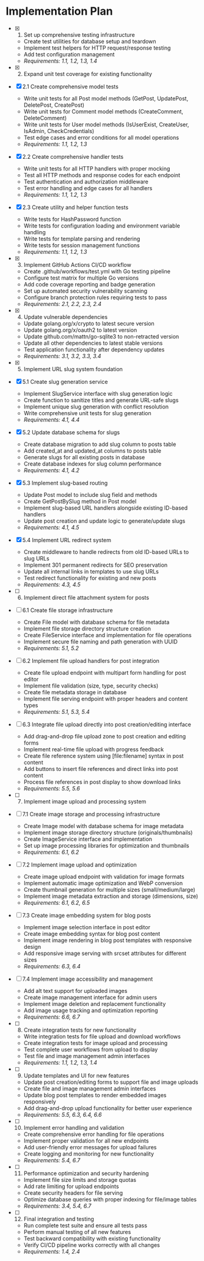 # Implementation Plan

- [x] 1. Set up comprehensive testing infrastructure
  - Create test utilities for database setup and teardown
  - Implement test helpers for HTTP request/response testing
  - Add test configuration management
  - _Requirements: 1.1, 1.2, 1.3, 1.4_

- [x] 2. Expand unit test coverage for existing functionality
- [x] 2.1 Create comprehensive model tests
  - Write unit tests for all Post model methods (GetPost, UpdatePost, DeletePost, CreatePost)
  - Write unit tests for Comment model methods (CreateComment, DeleteComment)
  - Write unit tests for User model methods (IsUserExist, CreateUser, IsAdmin, CheckCredentials)
  - Test edge cases and error conditions for all model operations
  - _Requirements: 1.1, 1.2, 1.3_

- [x] 2.2 Create comprehensive handler tests
  - Write unit tests for all HTTP handlers with proper mocking
  - Test all HTTP methods and response codes for each endpoint
  - Test authentication and authorization middleware
  - Test error handling and edge cases for all handlers
  - _Requirements: 1.1, 1.2, 1.3_

- [x] 2.3 Create utility and helper function tests
  - Write tests for HashPassword function
  - Write tests for configuration loading and environment variable handling
  - Write tests for template parsing and rendering
  - Write tests for session management functions
  - _Requirements: 1.1, 1.2, 1.3_

- [x] 3. Implement GitHub Actions CI/CD workflow
  - Create .github/workflows/test.yml with Go testing pipeline
  - Configure test matrix for multiple Go versions
  - Add code coverage reporting and badge generation
  - Set up automated security vulnerability scanning
  - Configure branch protection rules requiring tests to pass
  - _Requirements: 2.1, 2.2, 2.3, 2.4_

- [x] 4. Update vulnerable dependencies
  - Update golang.org/x/crypto to latest secure version
  - Update golang.org/x/oauth2 to latest version
  - Update github.com/mattn/go-sqlite3 to non-retracted version
  - Update all other dependencies to latest stable versions
  - Test application functionality after dependency updates
  - _Requirements: 3.1, 3.2, 3.3, 3.4_

- [x] 5. Implement URL slug system foundation
- [x] 5.1 Create slug generation service
  - Implement SlugService interface with slug generation logic
  - Create function to sanitize titles and generate URL-safe slugs
  - Implement unique slug generation with conflict resolution
  - Write comprehensive unit tests for slug generation
  - _Requirements: 4.1, 4.4_

- [x] 5.2 Update database schema for slugs
  - Create database migration to add slug column to posts table
  - Add created_at and updated_at columns to posts table
  - Generate slugs for all existing posts in database
  - Create database indexes for slug column performance
  - _Requirements: 4.1, 4.2_

- [x] 5.3 Implement slug-based routing
  - Update Post model to include slug field and methods
  - Create GetPostBySlug method in Post model
  - Implement slug-based URL handlers alongside existing ID-based handlers
  - Update post creation and update logic to generate/update slugs
  - _Requirements: 4.1, 4.5_

- [x] 5.4 Implement URL redirect system
  - Create middleware to handle redirects from old ID-based URLs to slug URLs
  - Implement 301 permanent redirects for SEO preservation
  - Update all internal links in templates to use slug URLs
  - Test redirect functionality for existing and new posts
  - _Requirements: 4.3, 4.5_

- [ ] 6. Implement direct file attachment system for posts
- [ ] 6.1 Create file storage infrastructure
  - Create File model with database schema for file metadata
  - Implement file storage directory structure creation
  - Create FileService interface and implementation for file operations
  - Implement secure file naming and path generation with UUID
  - _Requirements: 5.1, 5.2_

- [ ] 6.2 Implement file upload handlers for post integration
  - Create file upload endpoint with multipart form handling for post editor
  - Implement file validation (size, type, security checks)
  - Create file metadata storage in database
  - Implement file serving endpoint with proper headers and content types
  - _Requirements: 5.1, 5.3, 5.4_

- [ ] 6.3 Integrate file upload directly into post creation/editing interface
  - Add drag-and-drop file upload zone to post creation and editing forms
  - Implement real-time file upload with progress feedback
  - Create file reference system using [file:filename] syntax in post content
  - Add buttons to insert file references and direct links into post content
  - Process file references in post display to show download links
  - _Requirements: 5.5, 5.6_

- [ ] 7. Implement image upload and processing system
- [ ] 7.1 Create image storage and processing infrastructure
  - Create Image model with database schema for image metadata
  - Implement image storage directory structure (originals/thumbnails)
  - Create ImageService interface and implementation
  - Set up image processing libraries for optimization and thumbnails
  - _Requirements: 6.1, 6.2_

- [ ] 7.2 Implement image upload and optimization
  - Create image upload endpoint with validation for image formats
  - Implement automatic image optimization and WebP conversion
  - Create thumbnail generation for multiple sizes (small/medium/large)
  - Implement image metadata extraction and storage (dimensions, size)
  - _Requirements: 6.1, 6.2, 6.5_

- [ ] 7.3 Create image embedding system for blog posts
  - Implement image selection interface in post editor
  - Create image embedding syntax for blog post content
  - Implement image rendering in blog post templates with responsive design
  - Add responsive image serving with srcset attributes for different sizes
  - _Requirements: 6.3, 6.4_

- [ ] 7.4 Implement image accessibility and management
  - Add alt text support for uploaded images
  - Create image management interface for admin users
  - Implement image deletion and replacement functionality
  - Add image usage tracking and optimization reporting
  - _Requirements: 6.6, 6.7_

- [ ] 8. Create integration tests for new functionality
  - Write integration tests for file upload and download workflows
  - Create integration tests for image upload and processing
  - Test complete user workflows from upload to display
  - Test file and image management admin interfaces
  - _Requirements: 1.1, 1.2, 1.3, 1.4_

- [ ] 9. Update templates and UI for new features
  - Update post creation/editing forms to support file and image uploads
  - Create file and image management admin interfaces
  - Update blog post templates to render embedded images responsively
  - Add drag-and-drop upload functionality for better user experience
  - _Requirements: 5.5, 6.3, 6.4, 6.6_

- [ ] 10. Implement error handling and validation
  - Create comprehensive error handling for file operations
  - Implement proper validation for all new endpoints
  - Add user-friendly error messages for upload failures
  - Create logging and monitoring for new functionality
  - _Requirements: 5.4, 6.7_

- [ ] 11. Performance optimization and security hardening
  - Implement file size limits and storage quotas
  - Add rate limiting for upload endpoints
  - Create security headers for file serving
  - Optimize database queries with proper indexing for file/image tables
  - _Requirements: 3.4, 5.4, 6.7_

- [ ] 12. Final integration and testing
  - Run complete test suite and ensure all tests pass
  - Perform manual testing of all new features
  - Test backward compatibility with existing functionality
  - Verify CI/CD pipeline works correctly with all changes
  - _Requirements: 1.4, 2.4_